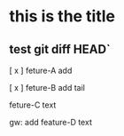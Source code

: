# this is the title
## test git diff HEAD`


[ x ] feture-A add

[ x ] feture-B add tail

feture-C text

gw: add feature-D text
